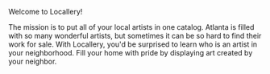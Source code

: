 Welcome to Locallery! 

The mission is to put all of your local artists in one catalog.
Atlanta is filled with so many wonderful artists, but sometimes it can be so hard to find their work for sale. 
With Locallery, you'd be surprised to learn who is an artist in your neighborhood. Fill your home with pride by displaying art created by your neighbor. 
